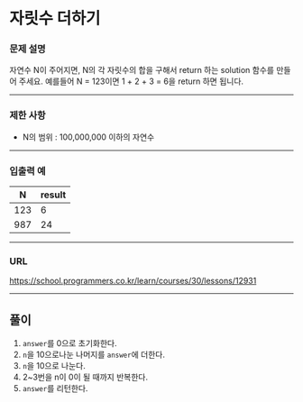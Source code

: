 # 자릿수 더하기

### 문제 설명

자연수 N이 주어지면, N의 각 자릿수의 합을 구해서 return 하는 solution 함수를 만들어 주세요.
예를들어 N = 123이면 1 + 2 + 3 = 6을 return 하면 됩니다.

-----------
### 제한 사항

- N의 범위 : 100,000,000 이하의 자연수

-----------
### 입출력 예

| N   | result |
|-----|--------|
| 123 | 6      |
| 987 | 24     |

-----------
### URL

https://school.programmers.co.kr/learn/courses/30/lessons/12931

-----------
## 풀이
1. `answer`를 0으로 초기화한다.
2. `n`을 10으로나눈 나머지를 `answer`에 더한다.
3. `n`을 10으로 나눈다.
4. 2~3번을 n이 0이 될 때까지 반복한다.
5. `answer`를 리턴한다.